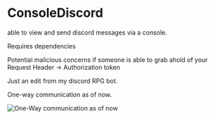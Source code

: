 # ConsoleDiscord
able to view and send discord messages via a console. 

Requires dependencies

Potential malicious concerns if someone is able to grab ahold of your Request Header -> Authorization token

Just an edit from my discord RPG bot.

One-way communication as of now.

![One-Way communication as of now](https://i.imgur.com/5hr4hWW.png)
